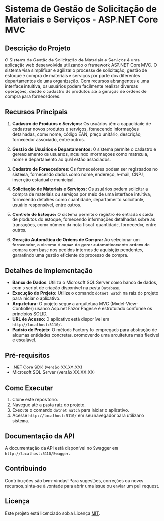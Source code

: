 # Sistema de Gestão de Solicitação de Materiais e Serviços - ASP.NET Core MVC

## Descrição do Projeto

O Sistema de Gestão de Solicitação de Materiais e Serviços é uma aplicação web desenvolvida utilizando o framework ASP.NET Core MVC. O sistema visa simplificar e agilizar o processo de solicitação, gestão de estoque e compra de materiais e serviços por parte dos diferentes departamentos de uma organização. Com recursos abrangentes e uma interface intuitiva, os usuários podem facilmente realizar diversas operações, desde o cadastro de produtos até a geração de ordens de compra para fornecedores.

## Recursos Principais

1. **Cadastro de Produtos e Serviços:** Os usuários têm a capacidade de cadastrar novos produtos e serviços, fornecendo informações detalhadas, como nome, código EAN, preço unitário, descrição, fornecedor associado, entre outros.

2. **Gestão de Usuários e Departamentos:** O sistema permite o cadastro e gerenciamento de usuários, incluindo informações como matrícula, nome e departamento ao qual estão associados.

3. **Cadastro de Fornecedores:** Os fornecedores podem ser registrados no sistema, fornecendo dados como nome, endereço, e-mail, CNPJ, inscrição estadual e municipal.

4. **Solicitação de Materiais e Serviços:** Os usuários podem solicitar a compra de materiais ou serviços por meio de uma interface intuitiva, fornecendo detalhes como quantidade, departamento solicitante, usuário responsável, entre outros.

5. **Controle de Estoque:** O sistema permite o registro de entrada e saída de produtos do estoque, fornecendo informações detalhadas sobre as transações, como número da nota fiscal, quantidade, fornecedor, entre outros.

6. **Geração Automática de Ordens de Compra:** Ao selecionar um fornecedor, o sistema é capaz de gerar automaticamente ordens de compra com base nos pedidos internos de aquisição pendentes, garantindo uma gestão eficiente do processo de compra.

## Detalhes de Implementação

- **Banco de Dados:** Utiliza o Microsoft SQL Server como banco de dados, com o script de criação disponível na pasta `Database`.
- **Execução do Projeto:** Utilize o comando `dotnet watch` na raiz do projeto para iniciar o aplicativo.
- **Arquitetura:** O projeto segue a arquitetura MVC (Model-View-Controller) usando Asp.net Razor Pages e é estruturado conforme os princípios SOLID.
- **URL de Acesso:** O aplicativo está disponível em `http://localhost:5110/`.
- **Padrão de Projeto:** O método Factory foi empregado para abstração de algumas entidades concretas, promovendo uma arquitetura mais flexível e escalável.

## Pré-requisitos

- .NET Core SDK (versão XX.XX.XX)
- Microsoft SQL Server (versão XX.XX.XX)

## Como Executar

1. Clone este repositório.
2. Navegue até a pasta raiz do projeto.
3. Execute o comando `dotnet watch` para iniciar o aplicativo.
4. Acesse `http://localhost:5110/` em seu navegador para utilizar o sistema.

## Documentação da API

A documentação da API está disponível no Swagger em `http://localhost:5110/Swagger`.

## Contribuindo

Contribuições são bem-vindas! Para sugestões, correções ou novos recursos, sinta-se à vontade para abrir uma issue ou enviar um pull request.

## Licença

Este projeto está licenciado sob a Licença [MIT](LICENSE).
